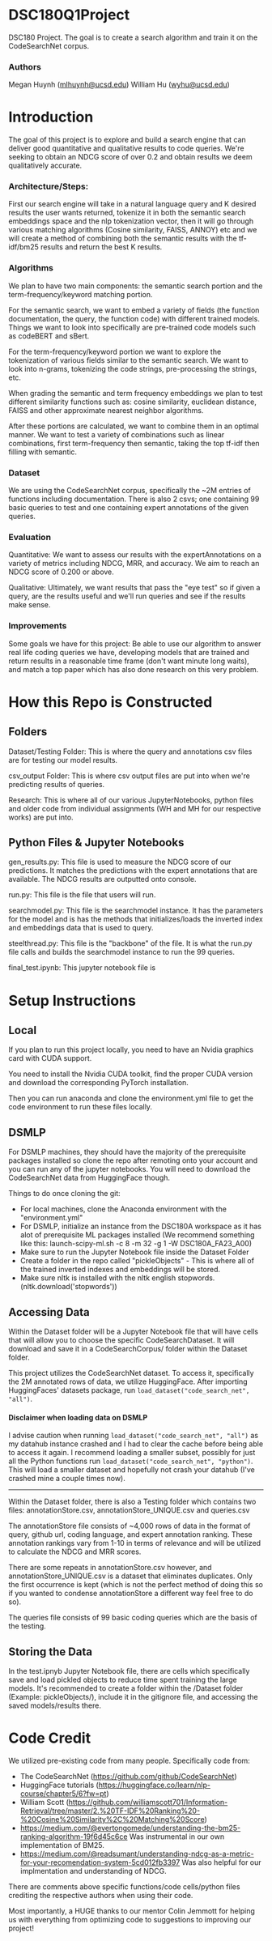 # DSC180Q1Project
DSC180 Project. The goal is to create a search algorithm and train it on the CodeSearchNet corpus. 

### Authors
Megan Huynh (mlhuynh@ucsd.edu)
William Hu (wyhu@ucsd.edu)

# Introduction

The goal of this project is to explore and build a search engine that can deliver good quantitative and qualitative results to code queries. We're seeking to obtain an NDCG score of over 0.2 and obtain results we deem qualitatively accurate.

### Architecture/Steps:
First our search engine will take in a natural language query and K desired results the user wants returned, tokenize it in both the semantic search embeddings space and the nlp tokenization vector, then it will go through various
matching algorithms (Cosine similarity, FAISS, ANNOY) etc and we will create a method of combining both the semantic results with the tf-idf/bm25 results and return the best K results.

### Algorithms
We plan to have two main components: the semantic search portion and the term-frequency/keyword matching portion.

For the semantic search, we want to embed a variety of fields (the function documentation, the query, the function code) with different trained models. Things we want to look into specifically are pre-trained code models such as codeBERT and sBert. 

For the term-frequency/keyword portion we want to explore the tokenization of various fields similar to the semantic search. We want to look into n-grams, tokenizing the code strings, pre-processing the strings, etc. 

When grading the semantic and term frequency embeddings we plan to test different similarity functions such as: cosine similarity, euclidean distance, FAISS and other approximate nearest neighbor algorithms. 

After these portions are calculated, we want to combine them in an optimal manner. We want to test a variety of combinations such as linear combinations, first term-frequency then semantic, taking the top tf-idf then filling with semantic.

### Dataset
We are using the CodeSearchNet corpus, specifically the ~2M entries of functions including documentation. There is also 2 csvs; one containing 99 basic queries to test and one containing expert annotations of the given queries.

### Evaluation
Quantitative: We want to assess our results with the expertAnnotations on a variety of metrics including NDCG, MRR, and accuracy. We aim to reach an NDCG score of 0.200 or above.

Qualitative: Ultimately, we want results that pass the "eye test" so if given a query, are the results useful and we'll run queries and see if the results make sense.

### Improvements
Some goals we have for this project: Be able to use our algorithm to answer real life coding queries we have, developing models that are trained and return results in a reasonable time frame (don't want minute long waits), and match a top paper which has also done research on this very problem.

# How this Repo is Constructed 

## Folders

Dataset/Testing Folder: This is where the query and annotations csv files are for testing our model results.

csv_output Folder: This is where csv output files are put into when we're predicting results of queries.

Research: This is where all of our various JupyterNotebooks, python files and older code from individual assignments (WH and MH for our respective works) are put into.

## Python Files & Jupyter Notebooks

gen_results.py: This file is used to measure the NDCG score of our predictions. It matches the predictions with the expert annotations that are available. The NDCG results
are outputted onto console.

run.py: This file is the file that users will run.

searchmodel.py: This file is the searchmodel instance. It has the parameters for the model and is has the methods that initializes/loads the inverted index and embeddings data that is used
to query.

steelthread.py: This file is the "backbone" of the file. It is what the run.py file calls and builds the searchmodel instance to run the 99 queries.

final_test.ipynb: This jupyter notebook file is 

# Setup Instructions

## Local

If you plan to run this project locally, you need to have an Nvidia graphics card with CUDA support. 

You need to install the Nvidia CUDA toolkit, find the proper CUDA version and download the corresponding PyTorch installation.

Then you can run anaconda and clone the environment.yml file to get the code environment to run these files locally.

## DSMLP

For DSMLP machines, they should have the majority of the prerequisite packages installed so clone the repo after remoting onto your account and you can run any of the jupyter notebooks. 
You will need to download the CodeSearchNet data from HuggingFace though. 

Things to do once cloning the git:
* For local machines, clone the Anaconda environment with the "environment.yml"
* For DSMLP, initialize an instance from the DSC180A workspace as it has alot of prerequisite ML packages installed (We recommend something like this: launch-scipy-ml.sh -c 8 -m 32 -g 1 -W DSC180A_FA23_A00)
* Make sure to run the Jupyter Notebook file inside the Dataset Folder
* Create a folder in the repo called "pickleObjects" - This is where all of the trained inverted indexes and embeddings will be stored.
* Make sure nltk is installed with the nltk english stopwords. (nltk.download('stopwords'))


## Accessing Data

Within the Dataset folder will be a Jupyter Notebook file that will have cells that will allow you to choose the specific CodeSearchDataset. It will download and save it in a CodeSearchCorpus/ folder within the Dataset folder. 

This project utilizes the CodeSearchNet dataset. To access it, specifically the 2M annotated rows of data, we utilize HuggingFace. After importing HuggingFaces' datasets package, run ```load_dataset("code_search_net", "all")```. 

#### Disclaimer when loading data on DSMLP
I advise caution when running ```load_dataset("code_search_net", "all")``` as my datahub instance crashed and I had to clear the cache before being able to access it again. I recommend loading a smaller subset, possibly for just all the Python functions run 
```load_dataset("code_search_net", "python")```. This will load a smaller dataset and hopefully not crash your datahub (I've crashed mine a couple times now).

*** 
Within the Dataset folder, there is also a Testing folder which contains two files: annotationStore.csv, annotationStore_UNIQUE.csv and queries.csv

The annotationStore file consists of ~4,000 rows of data in the format of query, github url, coding language, and expert annotation ranking. These annotation rankings vary from 1-10 in terms of relevance and will be utilized to calculate the NDCG and MRR scores. 

There are some repeats in annotationStore.csv however, and annotationStore_UNIQUE.csv is a dataset that eliminates duplicates. Only the first occurrence is kept (which is not the perfect method of doing this  so if you wanted to condense annotationStore a different way feel free to do so).

The queries file consists of 99 basic coding queries which are the basis of the testing. 

## Storing the Data

In the test.ipnyb Jupyter Notebook file, there are cells which specifically save and load pickled objects to reduce time spent training the large models. It's recommended to create a folder within the /Dataset folder (Example: pickleObjects/), include it in the gitignore file, and accessing the saved models/results there. 

# Code Credit

We utilized pre-existing code from many people. Specifically code from: 
* The CodeSearchNet (https://github.com/github/CodeSearchNet) 
* HuggingFace tutorials (https://huggingface.co/learn/nlp-course/chapter5/6?fw=pt)
* William Scott (https://github.com/williamscott701/Information-Retrieval/tree/master/2.%20TF-IDF%20Ranking%20-%20Cosine%20Similarity%2C%20Matching%20Score)
* https://medium.com/@evertongomede/understanding-the-bm25-ranking-algorithm-19f6d45c6ce Was instrumental in our own implementation of BM25.
* https://medium.com/@readsumant/understanding-ndcg-as-a-metric-for-your-recomendation-system-5cd012fb3397 Was also helpful for our implmentation and understanding of NDCG.

There are comments above specific functions/code cells/python files crediting the respective authors when using their code. 

Most importantly, a HUGE thanks to our mentor Colin Jemmott for helping us with everything from optimizing code to suggestions to improving our project!

